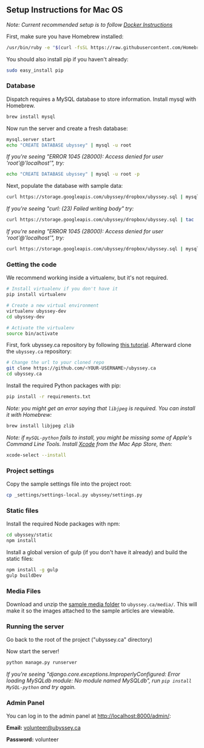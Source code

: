 ## Setup Instructions for Mac OS

*Note: Current recommended setup is to follow [Docker Instructions](/installation/docker.md)*

First, make sure you have Homebrew installed:

```bash
/usr/bin/ruby -e "$(curl -fsSL https://raw.githubusercontent.com/Homebrew/install/master/install)"
```

You should also install pip if you haven't already:

```bash
sudo easy_install pip
```
### Database

Dispatch requires a MySQL database to store information. Install mysql with Homebrew.

```bash
brew install mysql
```

Now run the server and create a fresh database:

```bash
mysql.server start
echo "CREATE DATABASE ubyssey" | mysql -u root
```

_If you're seeing "ERROR 1045 \(28000\): Access denied for user 'root'@'localhost'", try:_

```bash
echo "CREATE DATABASE ubyssey" | mysql -u root -p
```

Next, populate the database with sample data:

```bash
curl https://storage.googleapis.com/ubyssey/dropbox/ubyssey.sql | mysql -u root ubyssey
```

_If you're seeing "curl: \(23\) Failed writing body" try:_

```bash
curl https://storage.googleapis.com/ubyssey/dropbox/ubyssey.sql | tac | tac | mysql -u root ubyssey
```

_If you're seeing "ERROR 1045 \(28000\): Access denied for user 'root'@'localhost'", try:_

```bash
curl https://storage.googleapis.com/ubyssey/dropbox/ubyssey.sql | mysql -u root ubyssey -p
```

### Getting the code

We recommend working inside a virtualenv, but it's not required.

```bash
# Install virtualenv if you don't have it
pip install virtualenv

# Create a new virtual environment
virtualenv ubyssey-dev
cd ubyssey-dev

# Activate the virtualenv
source bin/activate
```

First, fork ubyssey.ca repository by following [this tutorial](/installation/forking-the-repo.md). Afterward clone the `ubyssey.ca` repository:

```bash
# Change the url to your cloned repo
git clone https://github.com/<YOUR-USERNAME>/ubyssey.ca
cd ubyssey.ca
```

Install the required Python packages with pip:

```bash
pip install -r requirements.txt
```

_Note: you might get an error saying that _`libjpeg`_ is required. You can install it with Homebrew:_

```bash
brew install libjpeg zlib
```

_Note: if _`mySQL-python`_ fails to install, you might be missing some of Apple's Command Line Tools. Install _[_Xcode_](https://itunes.apple.com/ca/app/xcode/id497799835?mt=12)_ from the Mac App Store, then:_

```bash
xcode-select --install
```

### Project settings

Copy the sample settings file into the project root:

```bash
cp _settings/settings-local.py ubyssey/settings.py
```

### Static files

Install the required Node packages with npm:

```bash
cd ubyssey/static
npm install
```

Install a global version of gulp \(if you don't have it already\) and build the static files:

```bash
npm install -g gulp
gulp buildDev
```

### Media Files

Download and unzip the [sample media folder](https://storage.googleapis.com/ubyssey/dropbox/media.zip) to `ubyssey.ca/media/`. This will make it so the images attached to the sample articles are viewable.

### Running the server

Go back to the root of the project ("ubyssey.ca" directory)

Now start the server!

```bash
python manage.py runserver
```

_If you're seeing "django.core.exceptions.ImproperlyConfigured: Error loading MySQLdb module: No module named MySQLdb", run _`pip install MySQL-python`_ and try again._

### Admin Panel

You can log in to the admin panel at [http://localhost:8000/admin/](http://localhost:8000/admin/):

**Email:** volunteer@ubyssey.ca

**Password:** volunteer

